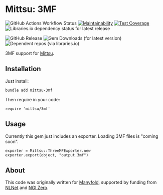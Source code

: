 # Mittsu: 3MF

![GitHub Actions Workflow Status](https://img.shields.io/github/actions/workflow/status/manyfold3d/mittsu-3mf/build-workflow.yml)
[![Maintainability](https://api.codeclimate.com/v1/badges/5034e99af93f7cc58e71/maintainability)](https://codeclimate.com/github/manyfold3d/mittsu-3mf/maintainability)
[![Test Coverage](https://api.codeclimate.com/v1/badges/5034e99af93f7cc58e71/test_coverage)](https://codeclimate.com/github/manyfold3d/mittsu-3mf/test_coverage)
![Libraries.io dependency status for latest release](https://img.shields.io/librariesio/release/rubygems/mittsu-3mf)


![GitHub Release](https://img.shields.io/github/v/release/manyfold3d/mittsu-3mf)
![Gem Downloads (for latest version)](https://img.shields.io/gem/dtv/mittsu-3mf)
![Dependent repos (via libraries.io)](https://img.shields.io/librariesio/dependent-repos/rubygems/mittsu-3mf)

3MF support for [Mittsu](https://github.com/danini-the-panini/mittsu).

## Installation

Just install:

`bundle add mittsu-3mf`

Then require in your code:

`require 'mittsu/3mf'`

## Usage

Currently this gem just includes an exporter. Loading 3MF files is "coming soon".

```
exporter = Mittsu::ThreeMFExporter.new
exporter.export(object, "output.3mf")
```

## About

This code was originally written for [Manyfold](https://manyfold.app), supported by funding from [NLNet](https://nlnet.nl) and [NGI Zero](https://ngi.eu/ngi-projects/ngi-zero/).
